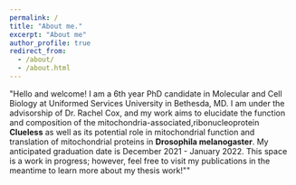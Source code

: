 ```yaml
---
permalink: /
title: "About me."
excerpt: "About me"
author_profile: true
redirect_from:
  - /about/
  - /about.html
---
```


"Hello and welcome! I am a 6th year PhD candidate in Molecular and Cell Biology at Uniformed Services University in Bethesda, MD. I am under the advisorship of Dr. Rachel Cox, and my work aims to elucidate the function and composition of the mitochondria-associated,ribonucleoprotein ****Clueless**** as well as its potential role in mitochondrial function and translation of mitochondrial proteins in **Drosophila melanogaster**. My anticipated graduation date is December 2021 - January 2022. This space is a work in progress; however, feel free to visit my publications in the meantime to learn more about my thesis work!""
